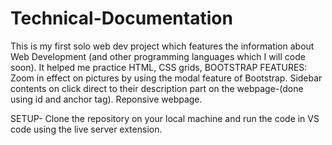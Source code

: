 # Technical-Documentation
This is my first solo web dev project which features the information about Web Development (and other programming languages which I will code soon). It helped me practice HTML, CSS grids, BOOTSTRAP
FEATURES:
Zoom in effect on pictures by using the modal feature of Bootstrap.
Sidebar contents on click direct to their description part on the webpage-(done using id and anchor tag).
Reponsive webpage.

SETUP-
Clone the repository on your local machine and run the code in VS code using the live server extension.
